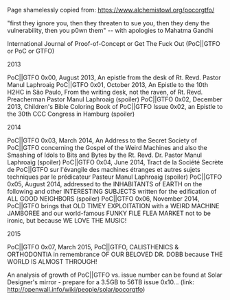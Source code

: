 Page shamelessly copied from:
https://www.alchemistowl.org/pocorgtfo/

"first they ignore you, then they threaten to sue you, then they deny the vulnerability, then you p0wn them" -- with apologies to Mahatma Gandhi

International Journal of Proof-of-Concept or Get The Fuck Out (PoC||GTFO or PoC or GTFO)

2013

PoC||GTFO 0x00, August 2013, An epistle from the desk of Rt. Revd. Pastor Manul Laphroaig
PoC||GTFO 0x01, October 2013, An Epistle to the 10th H2HC in São Paulo, From the writing desk, not the raven, of Rt. Revd. Preacherman Pastor Manul Laphroaig (spoiler)
PoC||GTFO 0x02, December 2013, Children's Bible Coloring Book of PoC||GTFO Issue 0x02, an Epistle to the 30th CCC Congress in Hamburg (spoiler)

2014

PoC||GTFO 0x03, March 2014, An Address to the Secret Society of PoC||GTFO concerning the Gospel of the Weird Machines and also the Smashing of Idols to Bits and Bytes by the Rt. Revd. Dr. Pastor Manul Laphroaig (spoiler)
PoC||GTFO 0x04, June 2014, Tract de la Société Secrète de PoC||GTFO sur l'évangile des machines étranges et autres sujets techniques par le prédicateur Pasteur Manul Laphroaig (spoiler)
PoC||GTFO 0x05, August 2014, addressed to the INHABITANTS of EARTH on the following and other INTERESTING SUBJECTS written for the edification of ALL GOOD NEIGHBORS (spoiler)
PoC||GTFO 0x06, November 2014, PoC||GTFO brings that OLD TIMEY EXPLOITATION with a WEIRD MACHINE JAMBOREE and our world-famous FUNKY FILE FLEA MARKET not to be ironic, but because WE LOVE THE MUSIC!

2015

PoC||GTFO 0x07, March 2015, PoC||GTFO, CALISTHENICS & ORTHODONTIA in remembrance OF OUR BELOVED DR. DOBB because THE WORLD IS ALMOST THROUGH!


An analysis of growth of PoC||GTFO vs. issue number can be found at Solar Designer's mirror - prepare for a 3.5GB to 56TB issue 0x10... (link:  http://openwall.info/wiki/people/solar/pocorgtfo)
